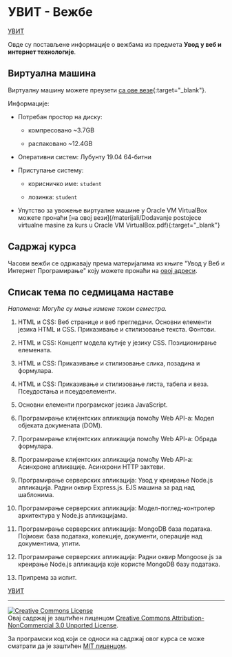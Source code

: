 # УВИТ - Вежбе

[УВИТ](../README.md)

Овде су постављене информације о вежбама из предмета **Увод у веб и интернет технологије**.

## Виртуална машина

Виртуалну машину можете преузети [са ове везе](https://1drv.ms/u/s!Agf67w2RxBDSgaQMZODYokJtkxgAMQ?e=AB8UnG){:target="_blank"}.

Информације:

- Потребан простор на диску:

    - компресовано ~3.7GB

    - распаковано ~12.4GB

- Оперативни систем: Лубунту 19.04 64-битни

- Приступање систему:

    - корисничко име: `student`

    - лозинка: `student`

- Упутство за увожење виртуалне машине у Oracle VM VirtualBox можете пронаћи [на овој вези](/materijali/Dodavanje postojece virtualne masine za kurs u Oracle VM VirtualBox.pdf){:target="_blank"}

<!--
- Упутство за инсталирање система за управљање базом података MongoDB за Ubuntu оперативни систем: [овде](/materijali/Инсталација система за управљање базом података MongoDB за Ubuntu оперативни систем.pdf){:target="_blank"}
-->

## Садржај курса

Часови вежби се одржавају према материјалима из књиге "Увод у Веб и Интернет Програмирање" коју можете пронаћи на [овој адреси](./knjiga/README.md).

## Списак тема по седмицама наставе

_Напомена: Могуће су мање измене током семестра._

1. HTML и CSS: Веб странице и веб прегледачи. Основни елементи језика HTML и CSS. Приказивање и стилизовање текста. Фонтови.

2. HTML и CSS: Концепт модела кутије у језику CSS. Позиционирање елемената.

3. HTML и CSS: Приказивање и стилизовање слика, позадина и формулара.

4. HTML и CSS: Приказивање и стилизовање листа, табела и веза. Псеудостања и псеудоелементи.

5. Основни елементи програмског језика JavaScript.

6. Програмирање клијентских апликација помоћу Web API-a: Модел објеката докумената (DOM).

7. Програмирање клијентских апликација помоћу Web API-a: Обрада формулара.

8. Програмирање клијентских апликација помоћу Web API-a: Асинхроне апликације. Асинхрони HTTP захтеви.

9. Програмирање серверских апликација: Увод у креирање Node.js апликација. Радни оквир Express.js. EJS машина за рад над шаблонима.

10. Програмирање серверских апликација: Модел-поглед-контролер архитектура у Node.js апликацијама. 

11. Програмирање серверских апликација: MongoDB база података. Појмови: база података, колекције, документи, операције над документима, упити.

12. Програмирање серверских апликација: Радни оквир Mongoose.js за креирање Node.js апликација које користе MongoDB базу података.

13. Припрема за испит.

[УВИТ](../README.md)

---

<a rel="license" href="http://creativecommons.org/licenses/by-nc/3.0/"><img alt="Creative Commons License" style="border-width:0" src="https://i.creativecommons.org/l/by-nc/3.0/88x31.png" /></a><br />Овај садржај је заштићен лиценцом <a rel="license" href="http://creativecommons.org/licenses/by-nc/3.0/">Creative Commons Attribution-NonCommercial 3.0 Unported License</a>.

За програмски код који се односи на садржај овог курса се може сматрати да је заштићен [MIT лиценцом](/LICENSE).